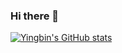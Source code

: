 ### Hi there 👋
[![Yingbin's GitHub stats](https://github-readme-stats.vercel.app/api?username=albert2x)](https://github.com/albert2x/github-readme-stats)

<!--
**albert2x/albert2x** is a ✨ _special_ ✨ repository because its `README.md` (this file) appears on your GitHub profile.

Here are some ideas to get you started:

- 🔭 I’m currently working on ...
- 🌱 I’m currently learning ...
- 👯 I’m looking to collaborate on ...
- 🤔 I’m looking for help with ...
- 💬 Ask me about ...
- 📫 How to reach me: ...
- 😄 Pronouns: ...
- ⚡ Fun fact: ...
-->
